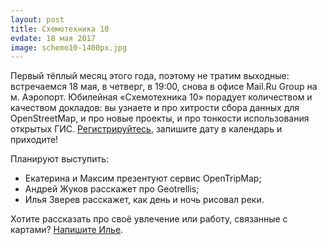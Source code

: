 ```yaml
---
layout: post
title: Схемотехника 10
evdate: 18 мая 2017
image: schemo10-1400px.jpg
---
```

Первый тёплый месяц этого года, поэтому не тратим выходные: встречаемся 18 мая, в четверг, в 19:00,
снова в офисе Mail.Ru Group на м. Аэропорт. Юбилейная «Схемотехника 10» порадует количеством и качеством докладов:
вы узнаете и про хитрости сбора данных для OpenStreetMap, и про новые проекты, и про тонкости использования
открытых ГИС. [Регистрируйтесь](https://corp.mail.ru/ru/press/events/342/), запишите дату в календарь и приходите!

Планируют выступить:

* Екатерина и Максим презентуют сервис OpenTripMap;
* Андрей Жуков расскажет про Geotrellis;
* Илья Зверев расскажет, как день и ночь рисовал реки.

Хотите рассказать про своё увлечение или работу, связанные с картами? [Напишите Илье](mailto:ilya@zverev.info).
